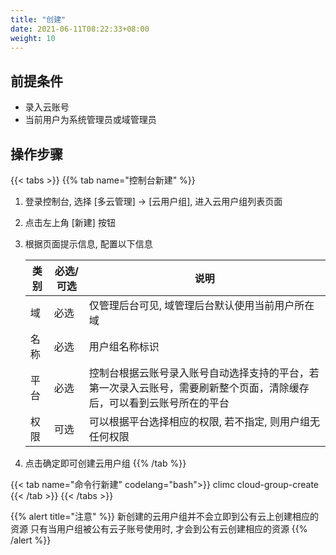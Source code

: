 ```yaml
---
title: "创建"
date: 2021-06-11T08:22:33+08:00
weight: 10
---
```



## 前提条件

- 录入云账号
- 当前用户为系统管理员或域管理员

## 操作步骤

{{< tabs >}}
{{% tab name="控制台新建" %}}
1. 登录控制台, 选择 [多云管理] -> [云用户组], 进入云用户组列表页面
2. 点击左上角 [新建] 按钮
3. 根据页面提示信息, 配置以下信息

    | 类别      | 必选/可选| 说明 |
    | --------- | ----------| ---- |
    | 域        |  必选    | 仅管理后台可见, 域管理后台默认使用当前用户所在域 |
    | 名称      |  必选    | 用户组名称标识|
    | 平台      |  必选    | 控制台根据云账号录入账号自动选择支持的平台，若第一次录入云账号，需要刷新整个页面，清除缓存后，可以看到云账号所在的平台|
    | 权限      |  可选    | 可以根据平台选择相应的权限, 若不指定, 则用户组无任何权限|


4. 点击确定即可创建云用户组
{{% /tab %}}

{{< tab name="命令行新建" codelang="bash">}}
climc cloud-group-create <Name> <Provider>
{{< /tab >}}
{{< /tabs >}}




{{% alert title="注意" %}}
新创建的云用户组并不会立即到公有云上创建相应的资源
只有当用户组被公有云子账号使用时, 才会到公有云创建相应的资源
{{% /alert %}}


